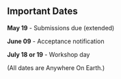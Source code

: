 ## Important Dates

**May 19** - Submissions due (extended)

**June 09** - Acceptance notification

**July 18 or 19** - Workshop day

(All dates are Anywhere On Earth.)
